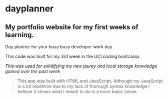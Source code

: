 # dayplanner
## My portfolio website for my first weeks of learning.

Day planner for your busy busy developer work day

This code was built for my 3rd week in the UCI coding bootcamp. 

*This was used for solidifying my new jqurey and local storage knowledge gained over the past week*

>This app was built with HTML and JavaScript, 
  Although my JavaScript is a bit repetitive due to my lack of thorough syntax knowledge I believe it shows what I meant to do in a more basic sense.
